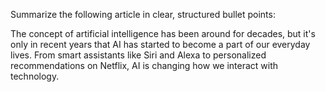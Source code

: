 Summarize the following article in clear, structured bullet points:

The concept of artificial intelligence has been around for decades, but it's only in recent years that AI has started to become a part of our everyday lives. From smart assistants like Siri and Alexa to personalized recommendations on Netflix, AI is changing how we interact with technology.
